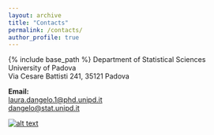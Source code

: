 ```yaml
---
layout: archive
title: "Contacts"
permalink: /contacts/
author_profile: true
---
```


{% include base_path %}
Department of Statistical Sciences <br/>
University of Padova<br/>
Via Cesare Battisti 241, 35121 Padova<br/>



**Email:** <br/>
laura.dangelo.1@phd.unipd.it<br/>
dangelo@stat.unipd.it


[![alt text](https://www.gravatar.com/avatar/… "Let's check Jason S' profile page")](https://meta.stackoverflow.com/users/44330/jason-s)
